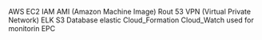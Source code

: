 AWS
EC2
IAM
AMI (Amazon Machine Image)
Rout 53
VPN (Virtual Private Network) 
ELK 
S3 Database
elastic 
Cloud_Formation 
Cloud_Watch  used for monitorin
EPC
